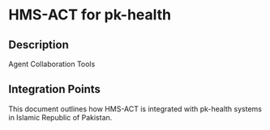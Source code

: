 # HMS-ACT for pk-health

## Description

Agent Collaboration Tools

## Integration Points

This document outlines how HMS-ACT is integrated with pk-health systems in Islamic Republic of Pakistan.
